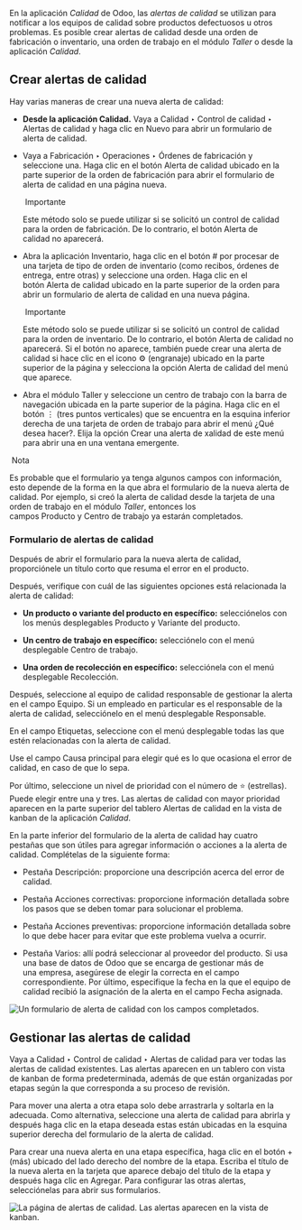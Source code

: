 En la aplicación _Calidad_ de Odoo, las _alertas de calidad_ se utilizan para notificar a los equipos de calidad sobre productos defectuosos u otros problemas. Es posible crear alertas de calidad desde una orden de fabricación o inventario, una orden de trabajo en el módulo _Taller_ o desde la aplicación _Calidad_.

## Crear alertas de calidad[](https://www.odoo.com/documentation/17.0/es/applications/inventory_and_mrp/quality/quality_management/quality_alerts.html#create-quality-alerts "Enlazar permanentemente con este título")

Hay varias maneras de crear una nueva alerta de calidad:

- **Desde la aplicación Calidad.** Vaya a Calidad ‣ Control de calidad ‣ Alertas de calidad y haga clic en Nuevo para abrir un formulario de alerta de calidad.
    
- Vaya a Fabricación ‣ Operaciones ‣ Órdenes de fabricación y seleccione una. Haga clic en el botón Alerta de calidad ubicado en la parte superior de la orden de fabricación para abrir el formulario de alerta de calidad en una página nueva.
    
     Importante
    
    Este método solo se puede utilizar si se solicitó un control de calidad para la orden de fabricación. De lo contrario, el botón Alerta de calidad no aparecerá.
    
- Abra la aplicación Inventario, haga clic en el botón # por procesar de una tarjeta de tipo de orden de inventario (como recibos, órdenes de entrega, entre otras) y seleccione una orden. Haga clic en el botón Alerta de calidad ubicado en la parte superior de la orden para abrir un formulario de alerta de calidad en una nueva página.
    
     Importante
    
    Este método solo se puede utilizar si se solicitó un control de calidad para la orden de inventario. De lo contrario, el botón Alerta de calidad no aparecerá. Si el botón no aparece, también puede crear una alerta de calidad si hace clic en el icono ⚙️ (engranaje) ubicado en la parte superior de la página y selecciona la opción Alerta de calidad del menú que aparece.
    
- Abra el módulo Taller y seleccione un centro de trabajo con la barra de navegación ubicada en la parte superior de la página. Haga clic en el botón ⋮ (tres puntos verticales) que se encuentra en la esquina inferior derecha de una tarjeta de orden de trabajo para abrir el menú ¿Qué desea hacer?. Elija la opción Crear una alerta de xalidad de este menú para abrir una en una ventana emergente.
    

 Nota

Es probable que el formulario ya tenga algunos campos con información, esto depende de la forma en la que abra el formulario de la nueva alerta de calidad. Por ejemplo, si creó la alerta de calidad desde la tarjeta de una orden de trabajo en el módulo _Taller_, entonces los campos Producto y Centro de trabajo ya estarán completados.

### Formulario de alertas de calidad[](https://www.odoo.com/documentation/17.0/es/applications/inventory_and_mrp/quality/quality_management/quality_alerts.html#quality-alerts-form "Enlazar permanentemente con este título")

Después de abrir el formulario para la nueva alerta de calidad, proporciónele un título corto que resuma el error en el producto.

Después, verifique con cuál de las siguientes opciones está relacionada la alerta de calidad:

- **Un producto o variante del producto en específico:** selecciónelos con los menús desplegables Producto y Variante del producto.
    
- **Un centro de trabajo en específico:** selecciónelo con el menú desplegable Centro de trabajo.
    
- **Una orden de recolección en específico:** selecciónela con el menú desplegable Recolección.
    

Después, seleccione al equipo de calidad responsable de gestionar la alerta en el campo Equipo. Si un empleado en particular es el responsable de la alerta de calidad, selecciónelo en el menú desplegable Responsable.

En el campo Etiquetas, seleccione con el menú desplegable todas las que estén relacionadas con la alerta de calidad.

Use el campo Causa principal para elegir qué es lo que ocasiona el error de calidad, en caso de que lo sepa.

Por último, seleccione un nivel de prioridad con el número de ⭐ (estrellas). Puede elegir entre una y tres. Las alertas de calidad con mayor prioridad aparecen en la parte superior del tablero Alertas de calidad en la vista de kanban de la aplicación _Calidad_.

En la parte inferior del formulario de la alerta de calidad hay cuatro pestañas que son útiles para agregar información o acciones a la alerta de calidad. Complételas de la siguiente forma:

- Pestaña Descripción: proporcione una descripción acerca del error de calidad.
    
- Pestaña Acciones correctivas: proporcione información detallada sobre los pasos que se deben tomar para solucionar el problema.
    
- Pestaña Acciones preventivas: proporcione información detallada sobre lo que debe hacer para evitar que este problema vuelva a ocurrir.
    
- Pestaña Varios: allí podrá seleccionar al proveedor del producto. Si usa una base de datos de Odoo que se encarga de gestionar más de una empresa, asegúrese de elegir la correcta en el campo correspondiente. Por último, especifique la fecha en la que el equipo de calidad recibió la asignación de la alerta en el campo Fecha asignada.
    

![Un formulario de alerta de calidad con los campos completados.](https://www.odoo.com/documentation/17.0/es/_images/alert-form1.png)

## Gestionar las alertas de calidad[](https://www.odoo.com/documentation/17.0/es/applications/inventory_and_mrp/quality/quality_management/quality_alerts.html#manage-quality-alerts "Enlazar permanentemente con este título")

Vaya a Calidad ‣ Control de calidad ‣ Alertas de calidad para ver todas las alertas de calidad existentes. Las alertas aparecen en un tablero con vista de kanban de forma predeterminada, además de que están organizadas por etapas según la que corresponda a su proceso de revisión.

Para mover una alerta a otra etapa solo debe arrastrarla y soltarla en la adecuada. Como alternativa, seleccione una alerta de calidad para abrirla y después haga clic en la etapa deseada estas están ubicadas en la esquina superior derecha del formulario de la alerta de calidad.

Para crear una nueva alerta en una etapa específica, haga clic en el botón + (más) ubicado del lado derecho del nombre de la etapa. Escriba el título de la nueva alerta en la tarjeta que aparece debajo del título de la etapa y después haga clic en Agregar. Para configurar las otras alertas, selecciónelas para abrir sus formularios.

![La página de alertas de calidad. Las alertas aparecen en la vista de kanban.](https://www.odoo.com/documentation/17.0/es/_images/alert-kanban.png)